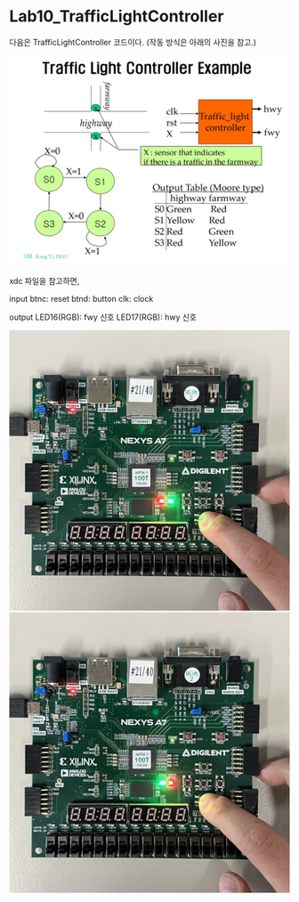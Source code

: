 # Lab10_TrafficLightController
다음은 TrafficLightController 코드이다.
(작동 방식은 아래의 사진을 참고.)

<img src="./TrafficLightController.jpg">

xdc 파일을 참고하면,

input
btnc: reset
btnd: button
clk: clock

output
LED16(RGB): fwy 신호
LED17(RGB): hwy 신호


<img src="./Lab10_TrafficLightController.jpg">
<img src="./Lab10_TrafficLightController(1).jpg">